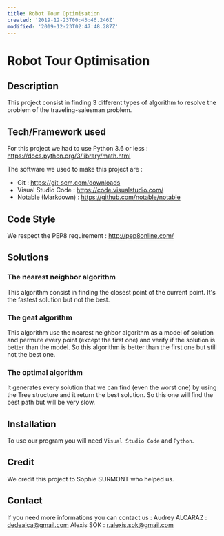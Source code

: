 ```yaml
---
title: Robot Tour Optimisation
created: '2019-12-23T00:43:46.246Z'
modified: '2019-12-23T02:47:48.287Z'
---
```


# Robot Tour Optimisation

## Description
This project consist in finding 3 different types of algorithm to resolve the problem of the traveling-salesman problem.

## Tech/Framework used
For this project we had to use Python 3.6 or less :
https://docs.python.org/3/library/math.html

The software we used to make this project are :
- Git : https://git-scm.com/downloads
- Visual Studio Code : https://code.visualstudio.com/
- Notable (Markdown) : https://github.com/notable/notable

## Code Style
We respect the PEP8 requirement :
http://pep8online.com/

## Solutions

### The nearest neighbor algorithm
This algorithm consist in finding the closest point of the current point. It's the fastest solution but not the best.

### The geat algorithm
This algorithm use the nearest neighbor algorithm as a model of solution and permute every point (except the first one) and verify if the solution is better than the model.
So this algorithm is better than the first one but still not the best one.

### The optimal algorithm
It generates every solution that we can find (even the worst one) by using the Tree structure and it return the best solution. So this one will find the best path but will be very slow.

## Installation
To use our program you will need `Visual Studio Code` and `Python`.

## Credit
We credit this project to Sophie SURMONT who helped us.

## Contact
If you need more informations you can contact us :
Audrey ALCARAZ :
dedealca@gmail.com 
Alexis SOK : r.alexis.sok@gmail.com
